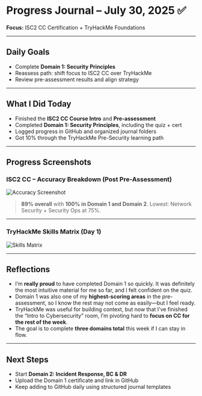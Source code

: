 # Progress Journal – July 30, 2025 ✅  
**Focus:** ISC2 CC Certification + TryHackMe Foundations

---

## Daily Goals
- Complete **Domain 1: Security Principles**  
- Reassess path: shift focus to ISC2 CC over TryHackMe  
- Review pre-assessment results and align strategy

---

## What I Did Today

- Finished the **ISC2 CC Course Intro** and **Pre-assessment**
- Completed **Domain 1: Security Principles**, including the quiz + cert
- Logged progress in GitHub and organized journal folders
- Got 10% through the TryHackMe Pre-Security learning path

---

## Progress Screenshots

### ISC2 CC – Accuracy Breakdown (Post Pre-Assessment)
![Accuracy Screenshot](../assets/cc-pre-assessment-accuracy.png)

> **89% overall** with **100% in Domain 1 and Domain 2**. Lowest: Network Security + Security Ops at 75%.

---

### TryHackMe Skills Matrix (Day 1)
![Skills Matrix](../assets/tryhackme-skills-matrix.png)

---

## Reflections

- I’m **really proud** to have completed Domain 1 so quickly. It was definitely the most intuitive material for me so far, and I felt confident on the quiz.
- Domain 1 was also one of my **highest-scoring areas** in the pre-assessment, so I know the rest may not come as easily—but I feel ready.
- TryHackMe was useful for building context, but now that I’ve finished the “Intro to Cybersecurity” room, I’m pivoting hard to **focus on CC for the rest of the week**.
- The goal is to complete **three domains total** this week if I can stay in flow.

---

## Next Steps

- Start **Domain 2: Incident Response, BC & DR**
- Upload the Domain 1 certificate and link in GitHub
- Keep adding to GitHub daily using structured journal templates
